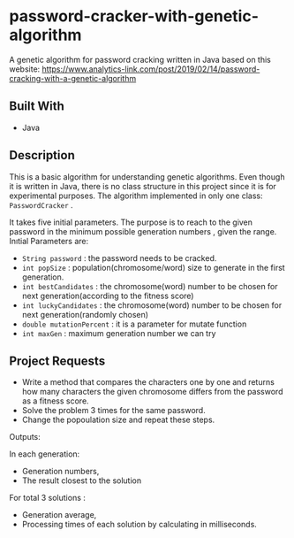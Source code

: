 # password-cracker-with-genetic-algorithm
A genetic algorithm for password cracking written in Java based on this website: https://www.analytics-link.com/post/2019/02/14/password-cracking-with-a-genetic-algorithm


## Built With
- Java
## Description
This is a basic algorithm for understanding genetic algorithms. 
Even though it is written in Java, there is no class structure in this project since it is for experimental purposes.
The algorithm implemented in only one class: ```` PasswordCracker```` .

It takes five initial parameters. The purpose is to reach to the given password in the minimum possible generation numbers , given the range.
Inıtial Parameters are:

-  ```` String password ```` : the password needs to be cracked.
-  ```` int popSize ```` : population(chromosome/word) size to generate in the first generation.
-  ```` int bestCandidates ```` : the chromosome(word) number to be chosen for next generation(according to the fitness score)
-  ```` int luckyCandidates ```` : the chromosome(word) number to be chosen for next generation(randomly chosen)
-  ```` double mutationPercent ```` : it is a parameter for mutate function
-  ```` int maxGen ```` : maximum generation number we can try


## Project Requests
- Write a method that compares the characters one by one and returns how many characters the given chromosome differs from the password as a fitness score.
- Solve the problem 3 times for the same password. 
- Change the popoulation size and repeat these steps. 

Outputs:

In each generation:
- Generation numbers,
- The result closest to the solution 

For total 3 solutions :
- Generation average, 
- Processing times of each solution by calculating in milliseconds. 
